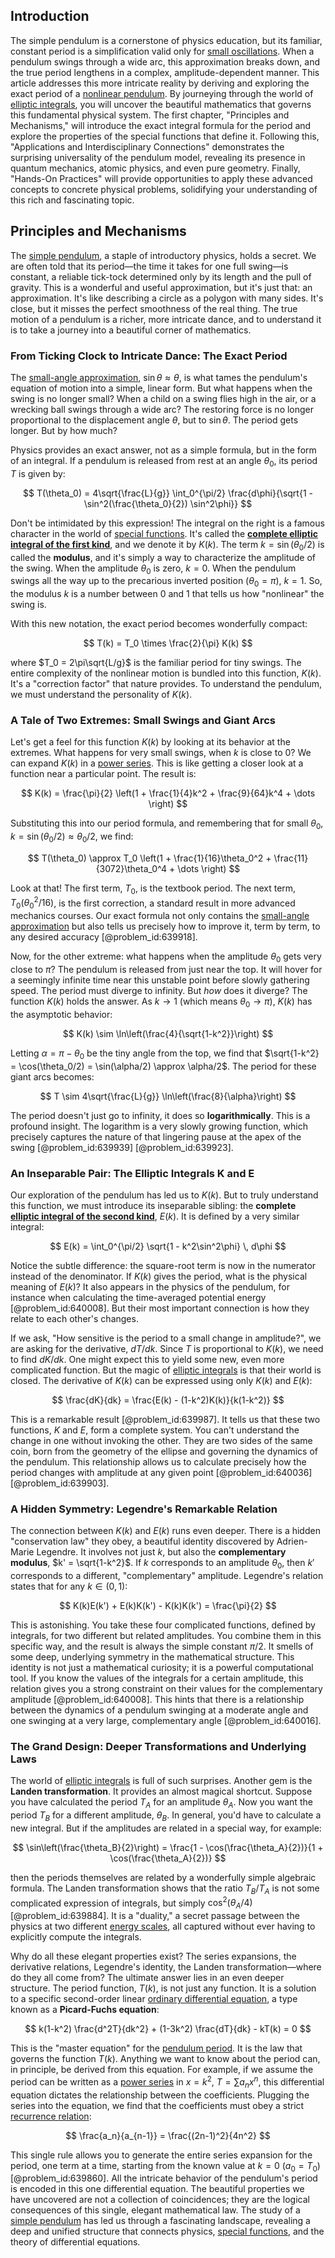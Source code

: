 ## Introduction
The simple pendulum is a cornerstone of physics education, but its familiar, constant period is a simplification valid only for [small oscillations](@article_id:167665). When a pendulum swings through a wide arc, this approximation breaks down, and the true period lengthens in a complex, amplitude-dependent manner. This article addresses this more intricate reality by deriving and exploring the exact period of a [nonlinear pendulum](@article_id:137248). By journeying through the world of [elliptic integrals](@article_id:173940), you will uncover the beautiful mathematics that governs this fundamental physical system. The first chapter, "Principles and Mechanisms," will introduce the exact integral formula for the period and explore the properties of the special functions that define it. Following this, "Applications and Interdisciplinary Connections" demonstrates the surprising universality of the pendulum model, revealing its presence in quantum mechanics, atomic physics, and even pure geometry. Finally, "Hands-On Practices" will provide opportunities to apply these advanced concepts to concrete physical problems, solidifying your understanding of this rich and fascinating topic.

## Principles and Mechanisms

The [simple pendulum](@article_id:276177), a staple of introductory physics, holds a secret. We are often told that its period—the time it takes for one full swing—is constant, a reliable tick-tock determined only by its length and the pull of gravity. This is a wonderful and useful approximation, but it's just that: an approximation. It's like describing a circle as a polygon with many sides. It's close, but it misses the perfect smoothness of the real thing. The true motion of a pendulum is a richer, more intricate dance, and to understand it is to take a journey into a beautiful corner of mathematics.

### From Ticking Clock to Intricate Dance: The Exact Period

The [small-angle approximation](@article_id:144929), $\sin\theta \approx \theta$, is what tames the pendulum's equation of motion into a simple, linear form. But what happens when the swing is no longer small? When a child on a swing flies high in the air, or a wrecking ball swings through a wide arc? The restoring force is no longer proportional to the displacement angle $\theta$, but to $\sin\theta$. The period gets longer. But by how much?

Physics provides an exact answer, not as a simple formula, but in the form of an integral. If a pendulum is released from rest at an angle $\theta_0$, its period $T$ is given by:

$$
T(\theta_0) = 4\sqrt{\frac{L}{g}} \int_0^{\pi/2} \frac{d\phi}{\sqrt{1 - \sin^2(\frac{\theta_0}{2}) \sin^2\phi}}
$$

Don't be intimidated by this expression! The integral on the right is a famous character in the world of [special functions](@article_id:142740). It's called the **[complete elliptic integral of the first kind](@article_id:185736)**, and we denote it by $K(k)$. The term $k = \sin(\theta_0/2)$ is called the **modulus**, and it's simply a way to characterize the amplitude of the swing. When the amplitude $\theta_0$ is zero, $k=0$. When the pendulum swings all the way up to the precarious inverted position ($\theta_0 = \pi$), $k=1$. So, the modulus $k$ is a number between 0 and 1 that tells us how "nonlinear" the swing is.

With this new notation, the exact period becomes wonderfully compact:

$$
T(k) = T_0 \times \frac{2}{\pi} K(k)
$$

where $T_0 = 2\pi\sqrt{L/g}$ is the familiar period for tiny swings. The entire complexity of the nonlinear motion is bundled into this function, $K(k)$. It's a "correction factor" that nature provides. To understand the pendulum, we must understand the personality of $K(k)$.

### A Tale of Two Extremes: Small Swings and Giant Arcs

Let's get a feel for this function $K(k)$ by looking at its behavior at the extremes. What happens for very small swings, when $k$ is close to 0? We can expand $K(k)$ in a [power series](@article_id:146342). This is like getting a closer look at a function near a particular point. The result is:

$$
K(k) = \frac{\pi}{2} \left(1 + \frac{1}{4}k^2 + \frac{9}{64}k^4 + \dots \right)
$$

Substituting this into our period formula, and remembering that for small $\theta_0$, $k = \sin(\theta_0/2) \approx \theta_0/2$, we find:

$$
T(\theta_0) \approx T_0 \left(1 + \frac{1}{16}\theta_0^2 + \frac{11}{3072}\theta_0^4 + \dots \right)
$$

Look at that! The first term, $T_0$, is the textbook period. The next term, $T_0 (\theta_0^2/16)$, is the first correction, a standard result in more advanced mechanics courses. Our exact formula not only contains the [small-angle approximation](@article_id:144929) but also tells us precisely how to improve it, term by term, to any desired accuracy [@problem_id:639918].

Now, for the other extreme: what happens when the amplitude $\theta_0$ gets very close to $\pi$? The pendulum is released from just near the top. It will hover for a seemingly infinite time near this unstable point before slowly gathering speed. The period must diverge to infinity. But *how* does it diverge? The function $K(k)$ holds the answer. As $k \to 1$ (which means $\theta_0 \to \pi$), $K(k)$ has the asymptotic behavior:

$$
K(k) \sim \ln\left(\frac{4}{\sqrt{1-k^2}}\right)
$$

Letting $\alpha = \pi - \theta_0$ be the tiny angle from the top, we find that $\sqrt{1-k^2} = \cos(\theta_0/2) = \sin(\alpha/2) \approx \alpha/2$. The period for these giant arcs becomes:

$$
T \sim 4\sqrt{\frac{L}{g}} \ln\left(\frac{8}{\alpha}\right)
$$

The period doesn't just go to infinity, it does so **logarithmically**. This is a profound insight. The logarithm is a very slowly growing function, which precisely captures the nature of that lingering pause at the apex of the swing [@problem_id:639939] [@problem_id:639923].

### An Inseparable Pair: The Elliptic Integrals K and E

Our exploration of the pendulum has led us to $K(k)$. But to truly understand this function, we must introduce its inseparable sibling: the **complete [elliptic integral of the second kind](@article_id:172594)**, $E(k)$. It is defined by a very similar integral:

$$
E(k) = \int_0^{\pi/2} \sqrt{1 - k^2\sin^2\phi} \, d\phi
$$

Notice the subtle difference: the square-root term is now in the numerator instead of the denominator. If $K(k)$ gives the period, what is the physical meaning of $E(k)$? It also appears in the physics of the pendulum, for instance when calculating the time-averaged potential energy [@problem_id:640008]. But their most important connection is how they relate to each other's changes.

If we ask, "How sensitive is the period to a small change in amplitude?", we are asking for the derivative, $dT/dk$. Since $T$ is proportional to $K(k)$, we need to find $dK/dk$. One might expect this to yield some new, even more complicated function. But the magic of [elliptic integrals](@article_id:173940) is that their world is closed. The derivative of $K(k)$ can be expressed using only $K(k)$ and $E(k)$:

$$
\frac{dK}{dk} = \frac{E(k) - (1-k^2)K(k)}{k(1-k^2)}
$$

This is a remarkable result [@problem_id:639987]. It tells us that these two functions, $K$ and $E$, form a complete system. You can't understand the change in one without invoking the other. They are two sides of the same coin, born from the geometry of the ellipse and governing the dynamics of the pendulum. This relationship allows us to calculate precisely how the period changes with amplitude at any given point [@problem_id:640036] [@problem_id:639903].

### A Hidden Symmetry: Legendre's Remarkable Relation

The connection between $K(k)$ and $E(k)$ runs even deeper. There is a hidden "conservation law" they obey, a beautiful identity discovered by Adrien-Marie Legendre. It involves not just $k$, but also the **complementary modulus**, $k' = \sqrt{1-k^2}$. If $k$ corresponds to an amplitude $\theta_0$, then $k'$ corresponds to a different, "complementary" amplitude. Legendre's relation states that for any $k \in (0,1)$:

$$
K(k)E(k') + E(k)K(k') - K(k)K(k') = \frac{\pi}{2}
$$

This is astonishing. You take these four complicated functions, defined by integrals, for two different but related amplitudes. You combine them in this specific way, and the result is always the simple constant $\pi/2$. It smells of some deep, underlying symmetry in the mathematical structure. This identity is not just a mathematical curiosity; it is a powerful computational tool. If you know the values of the integrals for a certain amplitude, this relation gives you a strong constraint on their values for the complementary amplitude [@problem_id:640008]. This hints that there is a relationship between the dynamics of a pendulum swinging at a moderate angle and one swinging at a very large, complementary angle [@problem_id:640016].

### The Grand Design: Deeper Transformations and Underlying Laws

The world of [elliptic integrals](@article_id:173940) is full of such surprises. Another gem is the **Landen transformation**. It provides an almost magical shortcut. Suppose you have calculated the period $T_A$ for an amplitude $\theta_A$. Now you want the period $T_B$ for a different amplitude, $\theta_B$. In general, you'd have to calculate a new integral. But if the amplitudes are related in a special way, for example:

$$
\sin\left(\frac{\theta_B}{2}\right) = \frac{1 - \cos(\frac{\theta_A}{2})}{1 + \cos(\frac{\theta_A}{2})}
$$

then the periods themselves are related by a wonderfully simple algebraic formula. The Landen transformation shows that the ratio $T_B/T_A$ is not some complicated expression of integrals, but simply $\cos^2(\theta_A/4)$ [@problem_id:639884]. It is a "duality," a secret passage between the physics at two different [energy scales](@article_id:195707), all captured without ever having to explicitly compute the integrals.

Why do all these elegant properties exist? The series expansions, the derivative relations, Legendre's identity, the Landen transformation—where do they all come from? The ultimate answer lies in an even deeper structure. The period function, $T(k)$, is not just any function. It is a solution to a specific second-order linear [ordinary differential equation](@article_id:168127), a type known as a **Picard-Fuchs equation**:

$$
k(1-k^2) \frac{d^2T}{dk^2} + (1-3k^2) \frac{dT}{dk} - kT(k) = 0
$$

This is the "master equation" for the [pendulum period](@article_id:178063). It is the law that governs the function $T(k)$. Anything we want to know about the period can, in principle, be derived from this equation. For example, if we assume the period can be written as a [power series](@article_id:146342) in $x = k^2$, $T = \sum a_n x^n$, this differential equation dictates the relationship between the coefficients. Plugging the series into the equation, we find that the coefficients must obey a strict [recurrence relation](@article_id:140545):

$$
\frac{a_n}{a_{n-1}} = \frac{(2n-1)^2}{4n^2}
$$

This single rule allows you to generate the entire series expansion for the period, one term at a time, starting from the known value at $k=0$ ($a_0 = T_0$) [@problem_id:639860]. All the intricate behavior of the pendulum's period is encoded in this one differential equation. The beautiful properties we have uncovered are not a collection of coincidences; they are the logical consequences of this single, elegant mathematical law. The study of a [simple pendulum](@article_id:276177) has led us through a fascinating landscape, revealing a deep and unified structure that connects physics, [special functions](@article_id:142740), and the theory of differential equations.
